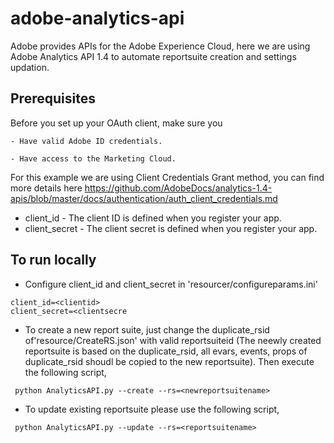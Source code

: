 # adobe-analytics-api
Adobe provides APIs for the Adobe Experience Cloud, here we are using Adobe Analytics API 1.4 to automate reportsuite creation and settings updation. 

## Prerequisites

Before you set up your OAuth client, make sure you

    - Have valid Adobe ID credentials.

    - Have access to the Marketing Cloud.

 For this example we are using Client Credentials Grant method, you can find more details here https://github.com/AdobeDocs/analytics-1.4-apis/blob/master/docs/authentication/auth_client_credentials.md

* client_id - The client ID is defined when you register your app.
* client_secret - The client secret is defined when you register your app.


## To run locally

* Configure client_id and client_secret in 'resourcer/configureparams.ini'

```
client_id=<clientid>
client_secret=<clientsecre
```

*  To create a new report suite, just change the duplicate_rsid of'resource/CreateRS.json' with valid reportsuiteid (The neewly created reportsuite is based on the duplicate_rsid, all evars, events, props of duplicate_rsid shoudl be copied to the new reportsuite). Then execute the following script,

```
 python AnalyticsAPI.py --create --rs=<newreportsuitename>

```

* To update existing reportsuite please use the following script,
```
 python AnalyticsAPI.py --update --rs=<reportsuitename>

```